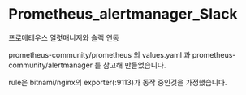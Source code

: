 # Prometheus_alertmanager_Slack
프로메테우스 얼럿매니저와 슬랙 연동

prometheus-community/prometheus 의 values.yaml 과 prometheus-community/alertmanager 를 참고해 만들었습니다.

rule은 bitnami/nginx의 exporter(:9113)가 동작 중인것을 가정했습니다.
